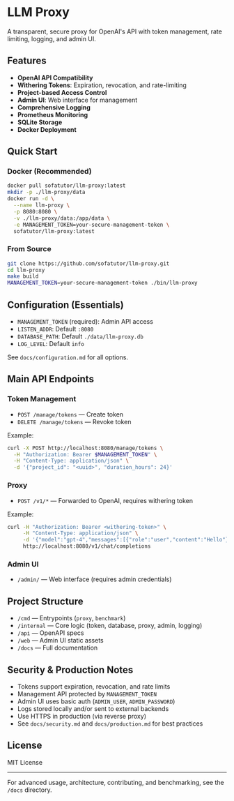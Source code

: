 # LLM Proxy

A transparent, secure proxy for OpenAI's API with token management, rate limiting, logging, and admin UI.

## Features
- **OpenAI API Compatibility**
- **Withering Tokens**: Expiration, revocation, and rate-limiting
- **Project-based Access Control**
- **Admin UI**: Web interface for management
- **Comprehensive Logging**
- **Prometheus Monitoring**
- **SQLite Storage**
- **Docker Deployment**

## Quick Start

### Docker (Recommended)
```bash
docker pull sofatutor/llm-proxy:latest
mkdir -p ./llm-proxy/data
docker run -d \
  --name llm-proxy \
  -p 8080:8080 \
  -v ./llm-proxy/data:/app/data \
  -e MANAGEMENT_TOKEN=your-secure-management-token \
  sofatutor/llm-proxy:latest
```

### From Source
```bash
git clone https://github.com/sofatutor/llm-proxy.git
cd llm-proxy
make build
MANAGEMENT_TOKEN=your-secure-management-token ./bin/llm-proxy
```

## Configuration (Essentials)
- `MANAGEMENT_TOKEN` (required): Admin API access
- `LISTEN_ADDR`: Default `:8080`
- `DATABASE_PATH`: Default `./data/llm-proxy.db`
- `LOG_LEVEL`: Default `info`

See `docs/configuration.md` for all options.

## Main API Endpoints

### Token Management
- `POST /manage/tokens` — Create token
- `DELETE /manage/tokens` — Revoke token
  
Example:
```bash
curl -X POST http://localhost:8080/manage/tokens \
  -H "Authorization: Bearer $MANAGEMENT_TOKEN" \
  -H "Content-Type: application/json" \
  -d '{"project_id": "<uuid>", "duration_hours": 24}'
```

### Proxy
- `POST /v1/*` — Forwarded to OpenAI, requires withering token

Example:
```bash
curl -H "Authorization: Bearer <withering-token>" \
     -H "Content-Type: application/json" \
     -d '{"model":"gpt-4","messages":[{"role":"user","content":"Hello"}]}' \
     http://localhost:8080/v1/chat/completions
```

### Admin UI
- `/admin/` — Web interface (requires admin credentials)

## Project Structure
- `/cmd` — Entrypoints (`proxy`, `benchmark`)
- `/internal` — Core logic (token, database, proxy, admin, logging)
- `/api` — OpenAPI specs
- `/web` — Admin UI static assets
- `/docs` — Full documentation

## Security & Production Notes
- Tokens support expiration, revocation, and rate limits
- Management API protected by `MANAGEMENT_TOKEN`
- Admin UI uses basic auth (`ADMIN_USER`, `ADMIN_PASSWORD`)
- Logs stored locally and/or sent to external backends
- Use HTTPS in production (via reverse proxy)
- See `docs/security.md` and `docs/production.md` for best practices

## License
MIT License

---
For advanced usage, architecture, contributing, and benchmarking, see the `/docs` directory.